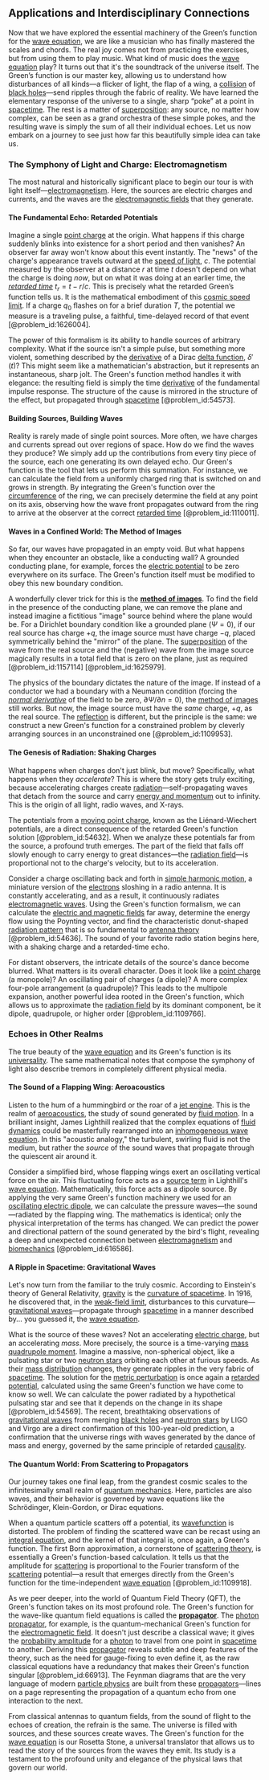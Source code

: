 ## Applications and Interdisciplinary Connections

Now that we have explored the essential machinery of the Green’s function for the [wave equation](@article_id:139345), we are like a musician who has finally mastered the scales and chords. The real joy comes not from practicing the exercises, but from using them to play music. What kind of music does the [wave equation](@article_id:139345) play? It turns out that it's the soundtrack of the universe itself. The Green’s function is our master key, allowing us to understand how disturbances of all kinds—a flicker of light, the flap of a wing, a [collision](@article_id:178033) of [black holes](@article_id:158234)—send ripples through the fabric of reality. We have learned the elementary response of the universe to a single, sharp “poke” at a point in [spacetime](@article_id:161512). The rest is a matter of [superposition](@article_id:145421): any source, no matter how complex, can be seen as a grand orchestra of these simple pokes, and the resulting wave is simply the sum of all their individual echoes. Let us now embark on a journey to see just how far this beautifully simple idea can take us.

### The Symphony of Light and Charge: Electromagnetism

The most natural and historically significant place to begin our tour is with light itself—[electromagnetism](@article_id:150310). Here, the sources are electric charges and currents, and the waves are the [electromagnetic fields](@article_id:272372) that they generate.

#### The Fundamental Echo: Retarded Potentials

Imagine a single [point charge](@article_id:273622) at the origin. What happens if this charge suddenly blinks into existence for a short period and then vanishes? An observer far away won't know about this event instantly. The "news" of the charge's appearance travels outward at the [speed of light](@article_id:263996), $c$. The potential measured by the observer at a distance $r$ at time $t$ doesn't depend on what the charge is doing *now*, but on what it was doing at an earlier time, the *[retarded time](@article_id:273539)* $t_r = t - r/c$. This is precisely what the retarded Green’s function tells us. It is the mathematical embodiment of this [cosmic speed limit](@article_id:260851). If a charge $q_0$ flashes on for a brief duration $T$, the potential we measure is a traveling pulse, a faithful, time-delayed record of that event [@problem_id:1626004].

The power of this formalism is its ability to handle sources of arbitrary complexity. What if the source isn't a simple pulse, but something more violent, something described by the [derivative](@article_id:157426) of a Dirac [delta function](@article_id:272935), $\delta'(t)$? This might seem like a mathematician's abstraction, but it represents an instantaneous, sharp jolt. The Green's function method handles it with elegance: the resulting field is simply the time [derivative](@article_id:157426) of the fundamental impulse response. The structure of the cause is mirrored in the structure of the effect, but propagated through [spacetime](@article_id:161512) [@problem_id:54573].

#### Building Sources, Building Waves

Reality is rarely made of single point sources. More often, we have charges and currents spread out over regions of space. How do we find the waves they produce? We simply add up the contributions from every tiny piece of the source, each one generating its own delayed echo. Our Green's function is the tool that lets us perform this summation. For instance, we can calculate the field from a uniformly charged ring that is switched on and grows in strength. By integrating the Green's function over the [circumference](@article_id:263108) of the ring, we can precisely determine the field at any point on its axis, observing how the wave front propagates outward from the ring to arrive at the observer at the correct [retarded time](@article_id:273539) [@problem_id:1110011].

#### Waves in a Confined World: The Method of Images

So far, our waves have propagated in an empty void. But what happens when they encounter an obstacle, like a conducting wall? A grounded conducting plane, for example, forces the [electric potential](@article_id:267060) to be zero everywhere on its surface. The Green's function itself must be modified to obey this new boundary condition.

A wonderfully clever trick for this is the **[method of images](@article_id:135741)**. To find the field in the presence of the conducting plane, we can remove the plane and instead imagine a fictitious "image" source behind where the plane would be. For a Dirichlet boundary condition like a grounded plane ($\Psi=0$), if our real source has charge $+q$, the image source must have charge $-q$, placed symmetrically behind the "mirror" of the plane. The [superposition](@article_id:145421) of the wave from the real source and the (negative) wave from the image source magically results in a total field that is zero on the plane, just as required [@problem_id:1157114] [@problem_id:1625979].

The physics of the boundary dictates the nature of the image. If instead of a conductor we had a boundary with a Neumann condition (forcing the *[normal derivative](@article_id:169017)* of the field to be zero, $\partial \Psi / \partial n = 0$), the [method of images](@article_id:135741) still works. But now, the image source must have the *same* charge, $+q$, as the real source. The [reflection](@article_id:161616) is different, but the principle is the same: we construct a new Green's function for a constrained problem by cleverly arranging sources in an unconstrained one [@problem_id:1109953].

#### The Genesis of Radiation: Shaking Charges

What happens when charges don't just blink, but move? Specifically, what happens when they *accelerate*? This is where the story gets truly exciting, because accelerating charges create [radiation](@article_id:139472)—self-propagating waves that detach from the source and carry [energy and momentum](@article_id:263764) out to infinity. This is the origin of all light, radio waves, and X-rays.

The potentials from a [moving point charge](@article_id:273213), known as the Liénard-Wiechert potentials, are a direct consequence of the retarded Green's function solution [@problem_id:54632]. When we analyze these potentials far from the source, a profound truth emerges. The part of the field that falls off slowly enough to carry energy to great distances—the [radiation field](@article_id:163771)—is proportional not to the charge's velocity, but to its acceleration.

Consider a charge oscillating back and forth in [simple harmonic motion](@article_id:148250), a miniature version of the [electrons](@article_id:136939) sloshing in a radio antenna. It is constantly accelerating, and as a result, it continuously radiates [electromagnetic waves](@article_id:268591). Using the Green's function formalism, we can calculate the [electric and magnetic fields](@article_id:260853) far away, determine the energy flow using the Poynting vector, and find the characteristic donut-shaped [radiation pattern](@article_id:261283) that is so fundamental to [antenna theory](@article_id:265756) [@problem_id:54636]. The sound of your favorite radio station begins here, with a shaking charge and a retarded-time echo.

For distant observers, the intricate details of the source's dance become blurred. What matters is its overall character. Does it look like a [point charge](@article_id:273622) (a monopole)? An oscillating pair of charges (a dipole)? A more complex four-pole arrangement (a quadrupole)? This leads to the multipole expansion, another powerful idea rooted in the Green's function, which allows us to approximate the [radiation field](@article_id:163771) by its dominant component, be it dipole, quadrupole, or higher order [@problem_id:1109766].

### Echoes in Other Realms

The true beauty of the [wave equation](@article_id:139345) and its Green's function is its [universality](@article_id:139254). The same mathematical notes that compose the symphony of light also describe tremors in completely different physical media.

#### The Sound of a Flapping Wing: Aeroacoustics

Listen to the hum of a hummingbird or the roar of a [jet engine](@article_id:198159). This is the realm of [aeroacoustics](@article_id:266269), the study of sound generated by [fluid motion](@article_id:182227). In a brilliant insight, James Lighthill realized that the complex equations of [fluid dynamics](@article_id:136294) could be masterfully rearranged into an [inhomogeneous wave equation](@article_id:176383). In this "acoustic analogy," the turbulent, swirling fluid is not the medium, but rather the *source* of the sound waves that propagate through the quiescent air around it.

Consider a simplified bird, whose flapping wings exert an oscillating vertical force on the air. This fluctuating force acts as a [source term](@article_id:268617) in Lighthill's [wave equation](@article_id:139345). Mathematically, this force acts as a dipole source. By applying the very same Green's function machinery we used for an [oscillating electric dipole](@article_id:264259), we can calculate the pressure waves—the sound—radiated by the flapping wing. The mathematics is identical; only the physical interpretation of the terms has changed. We can predict the power and directional pattern of the sound generated by the bird's flight, revealing a deep and unexpected connection between [electromagnetism](@article_id:150310) and [biomechanics](@article_id:153479) [@problem_id:616586].

#### A Ripple in Spacetime: Gravitational Waves

Let's now turn from the familiar to the truly cosmic. According to Einstein's theory of General Relativity, [gravity](@article_id:262981) is the [curvature of spacetime](@article_id:188986). In 1916, he discovered that, in the [weak-field limit](@article_id:199098), disturbances to this curvature—[gravitational waves](@article_id:144339)—propagate through [spacetime](@article_id:161512) in a manner described by... you guessed it, the [wave equation](@article_id:139345).

What is the source of these waves? Not an accelerating [electric charge](@article_id:275000), but an accelerating *mass*. More precisely, the source is a time-varying [mass quadrupole moment](@article_id:158167). Imagine a massive, non-spherical object, like a pulsating star or two [neutron stars](@article_id:139189) orbiting each other at furious speeds. As their [mass distribution](@article_id:157957) changes, they generate ripples in the very fabric of [spacetime](@article_id:161512). The solution for the [metric perturbation](@article_id:157404) is once again a [retarded potential](@article_id:188613), calculated using the same Green's function we have come to know so well. We can calculate the power radiated by a hypothetical pulsating star and see that it depends on the change in its shape [@problem_id:54569]. The recent, breathtaking observations of [gravitational waves](@article_id:144339) from merging [black holes](@article_id:158234) and [neutron stars](@article_id:139189) by LIGO and Virgo are a direct confirmation of this 100-year-old prediction, a confirmation that the universe rings with waves generated by the dance of mass and energy, governed by the same principle of retarded [causality](@article_id:148003).

#### The Quantum World: From Scattering to Propagators

Our journey takes one final leap, from the grandest cosmic scales to the infinitesimally small realm of [quantum mechanics](@article_id:141149). Here, particles are also waves, and their behavior is governed by wave equations like the Schrödinger, Klein-Gordon, or Dirac equations.

When a quantum particle scatters off a potential, its [wavefunction](@article_id:146946) is distorted. The problem of finding the scattered wave can be recast using an [integral equation](@article_id:164811), and the kernel of that integral is, once again, a Green's function. The first Born approximation, a cornerstone of [scattering theory](@article_id:142982), is essentially a Green's function-based calculation. It tells us that the amplitude for [scattering](@article_id:139888) is proportional to the Fourier transform of the [scattering](@article_id:139888) potential—a result that emerges directly from the Green's function for the time-independent [wave equation](@article_id:139345) [@problem_id:1109918].

As we peer deeper, into the world of Quantum Field Theory (QFT), the Green's function takes on its most profound role. The Green's function for the wave-like quantum field equations is called the **[propagator](@article_id:139064)**. The [photon propagator](@article_id:192598), for example, is the quantum-mechanical Green's function for the [electromagnetic field](@article_id:265387). It doesn't just describe a classical wave; it gives the [probability amplitude](@article_id:150115) for a [photon](@article_id:144698) to travel from one point in [spacetime](@article_id:161512) to another. Deriving this [propagator](@article_id:139064) reveals subtle and deep features of the theory, such as the need for gauge-fixing to even define it, as the raw classical equations have a redundancy that makes their Green's function singular [@problem_id:66913]. The Feynman diagrams that are the very language of modern [particle physics](@article_id:144759) are built from these [propagators](@article_id:152676)—lines on a page representing the propagation of a quantum echo from one interaction to the next.

From classical antennas to quantum fields, from the sound of flight to the echoes of creation, the refrain is the same. The universe is filled with sources, and these sources create waves. The Green's function for the [wave equation](@article_id:139345) is our Rosetta Stone, a universal translator that allows us to read the story of the sources from the waves they emit. Its study is a testament to the profound unity and elegance of the physical laws that govern our world.